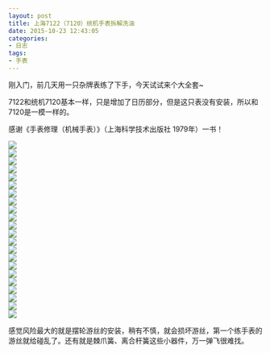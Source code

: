```yaml
---
layout: post
title: 上海7122（7120）统机手表拆解洗油
date: 2015-10-23 12:43:05
categories:
- 日志
tags:
- 手表
---
```


刚入门，前几天用一只杂牌表练了下手，今天试试来个大全套~    

7122和统机7120基本一样，只是增加了日历部分，但是这只表没有安装，所以和7120是一模一样的。  


感谢《手表修理（机械手表）》（上海科学技术出版社 1979年）一书！  

![](https://github.com/bh3nvn/bh3nvn.github.io/raw/master/image/2015-10-23-01.jpg)    
![](https://github.com/bh3nvn/bh3nvn.github.io/raw/master/image/2015-10-23-02.jpg)    
![](https://github.com/bh3nvn/bh3nvn.github.io/raw/master/image/2015-10-23-03.jpg)    
![](https://github.com/bh3nvn/bh3nvn.github.io/raw/master/image/2015-10-23-04.jpg)    
![](https://github.com/bh3nvn/bh3nvn.github.io/raw/master/image/2015-10-23-05.jpg)    
![](https://github.com/bh3nvn/bh3nvn.github.io/raw/master/image/2015-10-23-06.jpg)    
![](https://github.com/bh3nvn/bh3nvn.github.io/raw/master/image/2015-10-23-07.jpg)    
![](https://github.com/bh3nvn/bh3nvn.github.io/raw/master/image/2015-10-23-08.jpg)    
![](https://github.com/bh3nvn/bh3nvn.github.io/raw/master/image/2015-10-23-09.jpg)    
![](https://github.com/bh3nvn/bh3nvn.github.io/raw/master/image/2015-10-23-10.jpg)    
![](https://github.com/bh3nvn/bh3nvn.github.io/raw/master/image/2015-10-23-11.jpg)    
![](https://github.com/bh3nvn/bh3nvn.github.io/raw/master/image/2015-10-23-12.jpg)    
![](https://github.com/bh3nvn/bh3nvn.github.io/raw/master/image/2015-10-23-13.jpg)    
![](https://github.com/bh3nvn/bh3nvn.github.io/raw/master/image/2015-10-23-14.jpg)    
![](https://github.com/bh3nvn/bh3nvn.github.io/raw/master/image/2015-10-23-15.jpg)    
![](https://github.com/bh3nvn/bh3nvn.github.io/raw/master/image/2015-10-23-16.jpg)    
![](https://github.com/bh3nvn/bh3nvn.github.io/raw/master/image/2015-10-23-17.jpg)    
![](https://github.com/bh3nvn/bh3nvn.github.io/raw/master/image/2015-10-23-18.jpg)        
![](https://github.com/bh3nvn/bh3nvn.github.io/raw/master/image/2015-10-23-19.jpg)        
![](https://github.com/bh3nvn/bh3nvn.github.io/raw/master/image/2015-10-23-20.jpg)    
![](https://github.com/bh3nvn/bh3nvn.github.io/raw/master/image/2015-10-23-21.jpg)    
![](https://github.com/bh3nvn/bh3nvn.github.io/raw/master/image/2015-10-23-22.jpg)    

感觉风险最大的就是摆轮游丝的安装，稍有不慎，就会损坏游丝，第一个练手表的游丝就给碰乱了。还有就是棘爪簧、离合杆簧这些小器件，万一弹飞很难找。
